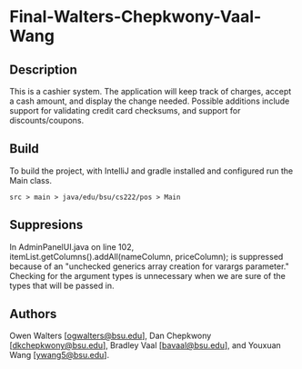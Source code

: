 # Final-Walters-Chepkwony-Vaal-Wang

## Description

This is a cashier system. The application will keep track of charges, 
accept a cash amount, and display the change needed. 
Possible additions include support for validating credit card checksums, 
and support for discounts/coupons.

## Build

To build the project, with IntelliJ and gradle installed and configured run the Main class.

    src > main > java/edu/bsu/cs222/pos > Main

## Suppresions

In AdminPanelUI.java on line 102, itemList.getColumns().addAll(nameColumn, priceColumn);
is suppressed because of an "unchecked generics array creation for varargs parameter."
Checking for the argument types is unnecessary when we are sure of the types that will be passed in.

## Authors

Owen Walters [ogwalters@bsu.edu], Dan Chepkwony [dkchepkwony@bsu.edu], Bradley Vaal [bavaal@bsu.edu], and Youxuan Wang [ywang5@bsu.edu].
